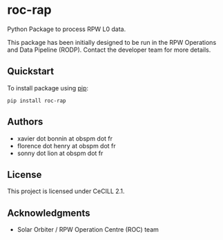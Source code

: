 roc-rap
============

Python Package to process RPW L0 data.

This package has been initially designed to be run in the RPW Operations and Data Pipeline (RODP).
Contact the developer team for more details.

## Quickstart

To install package using [pip](https://pypi.org/project/pip-tools/):

```
pip install roc-rap
```

## Authors

- xavier dot bonnin at obspm dot fr
- florence dot henry at obspm dot fr
- sonny dot lion at obspm dot fr

## License

This project is licensed under CeCILL 2.1.

## Acknowledgments

* Solar Orbiter / RPW Operation Centre (ROC) team